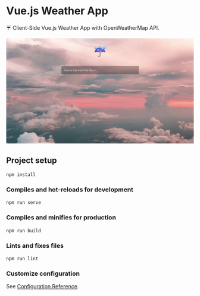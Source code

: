 # Vue.js Weather App

☔️ Client-Side Vue.js Weather App with OpenWeatherMap API.

<p align="center">
  <img src="src/assets/demo.gif" alt="Vue.js Weather App Demo"/>
</p>

## Project setup
```
npm install
```

### Compiles and hot-reloads for development
```
npm run serve
```

### Compiles and minifies for production
```
npm run build
```

### Lints and fixes files
```
npm run lint
```

### Customize configuration
See [Configuration Reference](https://cli.vuejs.org/config/).
